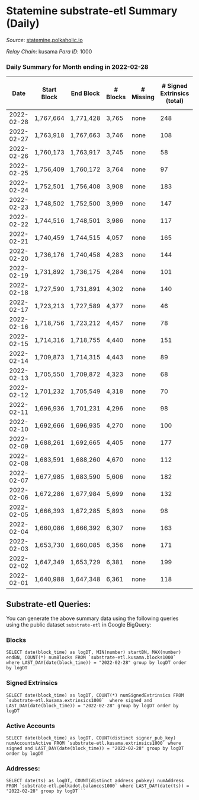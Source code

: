 # Statemine substrate-etl Summary (Daily)

_Source_: [statemine.polkaholic.io](https://statemine.polkaholic.io)

*Relay Chain*: kusama
*Para ID*: 1000



### Daily Summary for Month ending in 2022-02-28


| Date | Start Block | End Block | # Blocks | # Missing | # Signed Extrinsics (total) | # Active Accounts | # Addresses with Balances | # Events | # Transfers | # XCM Transfers In | # XCM Transfers Out |
| ---- | ----------- | --------- | -------- | --------- | --------------------------- | ----------------- | ------------------------- | -------- | ----------- | ------------------ | ------------------- |
| 2022-02-28 | 1,767,664 | 1,771,428 | 3,765 | none  | 248 | 25 | 20,895 | 10,115 | 1,631 ($214,792) | 13 ($104.22) | 8 ($559,586) |
| 2022-02-27 | 1,763,918 | 1,767,663 | 3,746 | none  | 108 | 30 | 20,869 | 9,573 | 1,550 ($759,193) | 19 ($228.18) | 18 ($22,152.09) |
| 2022-02-26 | 1,760,173 | 1,763,917 | 3,745 | none  | 58 | 27 | 20,847 | 8,703 | 938 ($372,796) | 9 ($56.49) | 9 ($16,259.81) |
| 2022-02-25 | 1,756,409 | 1,760,172 | 3,764 | none  | 97 | 40 | 20,837 | 15,066 | 2,632 ($542,660) | 12 ($537.00) | 15 ($45,529.72) |
| 2022-02-24 | 1,752,501 | 1,756,408 | 3,908 | none  | 183 | 54 |  | 17,749 | 2,292 ($494,739) | 24 ($2,447.63) | 28 ($58,440.71) |
| 2022-02-23 | 1,748,502 | 1,752,500 | 3,999 | none  | 147 | 64 | 19,553 | 10,679 | 1,945 ($145,334) | 19 ($996.96) | 21 ($55,402.90) |
| 2022-02-22 | 1,744,516 | 1,748,501 | 3,986 | none  | 117 | 53 | 19,524 | 10,196 | 1,709 ($144,706) | 9 ($180.88) | 23 ($39,003.44) |
| 2022-02-21 | 1,740,459 | 1,744,515 | 4,057 | none  | 165 | 54 | 19,506 | 10,631 | 1,827 ($305,281) | 16 ($2,954.72) | 19 ($123,339) |
| 2022-02-20 | 1,736,176 | 1,740,458 | 4,283 | none  | 144 | 64 | 19,488 | 10,950 | 1,740 ($248,385) | 17 ($95.61) | 23 ($93,617.24) |
| 2022-02-19 | 1,731,892 | 1,736,175 | 4,284 | none  | 101 | 43 | 19,469 | 10,531 | 1,491 ($97,356.83) | 12 ($66.08) | 27 ($42,075.57) |
| 2022-02-18 | 1,727,590 | 1,731,891 | 4,302 | none  | 140 | 50 | 19,454 | 11,255 | 1,928 ($135,915) | 20 ($456.19) | 27 ($79,804.20) |
| 2022-02-17 | 1,723,213 | 1,727,589 | 4,377 | none  | 46 | 19 |  | 9,783 | 794 ($10,760.48) | 5 ($2,677.28) | 9 ($36,618.55) |
| 2022-02-16 | 1,718,756 | 1,723,212 | 4,457 | none  | 78 | 29 | 19,412 | 10,776 | 1,401 ($5,590.08) | 17 ($8,715.24) | 6 ($1,928.11) |
| 2022-02-15 | 1,714,316 | 1,718,755 | 4,440 | none  | 151 | 39 | 19,384 | 12,669 | 1,883 ($2,395.34) | 6 ($207.94) | 7 ($22.99) |
| 2022-02-14 | 1,709,873 | 1,714,315 | 4,443 | none  | 89 | 21 | 19,160 | 10,561 | 1,150 ($36,140.06) | 4 ($7.50) |   |
| 2022-02-13 | 1,705,550 | 1,709,872 | 4,323 | none  | 68 | 25 | 19,145 | 10,184 | 1,165 ($29,781.34) | 3 ($20.31) |   |
| 2022-02-12 | 1,701,232 | 1,705,549 | 4,318 | none  | 70 | 29 | 19,126 | 10,352 | 1,299 ($128,428) | 12 ($152.56) |   |
| 2022-02-11 | 1,696,936 | 1,701,231 | 4,296 | none  | 98 | 47 | 19,110 | 10,700 | 1,529 ($83,321.37) | 12 ($87.22) |   |
| 2022-02-10 | 1,692,666 | 1,696,935 | 4,270 | none  | 100 | 39 | 19,102 | 10,528 | 1,439 ($39,150.36) | 11 ($9,867.43) |   |
| 2022-02-09 | 1,688,261 | 1,692,665 | 4,405 | none  | 177 | 60 | 19,082 | 12,100 | 2,237 ($232,209) | 29 ($172.00) |   |
| 2022-02-08 | 1,683,591 | 1,688,260 | 4,670 | none  | 112 | 38 | 19,058 | 11,679 | 1,630 ($280,783) | 24 ($554.23) |   |
| 2022-02-07 | 1,677,985 | 1,683,590 | 5,606 | none  | 182 | 46 | 19,031 | 14,507 | 2,381 ($124,352) | 11 ($2,150.78) |   |
| 2022-02-06 | 1,672,286 | 1,677,984 | 5,699 | none  | 132 | 52 | 19,005 | 14,173 | 2,044 ($33,724.46) | 10 ($41.18) |   |
| 2022-02-05 | 1,666,393 | 1,672,285 | 5,893 | none  | 98 | 47 | 18,986 | 14,055 | 1,707 ($114,558) | 17 ($84.10) |   |
| 2022-02-04 | 1,660,086 | 1,666,392 | 6,307 | none  | 163 | 47 | 18,966 | 15,843 | 2,307 ($252,241) | 15 ($258.99) | 5 ($7,468.31) |
| 2022-02-03 | 1,653,730 | 1,660,085 | 6,356 | none  | 171 | 56 | 18,937 | 16,063 | 2,356 ($62,078.37) | 25 ($208.47) |   |
| 2022-02-02 | 1,647,349 | 1,653,729 | 6,381 | none  | 199 | 66 | 18,907 | 16,708 | 2,817 ($464,562) | 29 ($1,048.35) |   |
| 2022-02-01 | 1,640,988 | 1,647,348 | 6,361 | none  | 118 | 45 | 18,879 | 15,378 | 1,965 ($312,514) | 26 ($181.84) |   |

## Substrate-etl Queries:
You can generate the above summary data using the following queries using the public dataset `substrate-etl` in Google BigQuery:


### Blocks
```
SELECT date(block_time) as logDT, MIN(number) startBN, MAX(number) endBN, COUNT(*) numBlocks FROM `substrate-etl.kusama.blocks1000`  where LAST_DAY(date(block_time)) = "2022-02-28" group by logDT order by logDT
```


### Signed Extrinsics
```
SELECT date(block_time) as logDT, COUNT(*) numSignedExtrinsics FROM `substrate-etl.kusama.extrinsics1000`  where signed and LAST_DAY(date(block_time)) = "2022-02-28" group by logDT order by logDT
```


### Active Accounts
```
SELECT date(block_time) as logDT, COUNT(distinct signer_pub_key) numAccountsActive FROM `substrate-etl.kusama.extrinsics1000` where signed and LAST_DAY(date(block_time)) = "2022-02-28" group by logDT order by logDT
```


### Addresses:
```
SELECT date(ts) as logDT, COUNT(distinct address_pubkey) numAddress FROM `substrate-etl.polkadot.balances1000` where LAST_DAY(date(ts)) = "2022-02-28" group by logDT```


